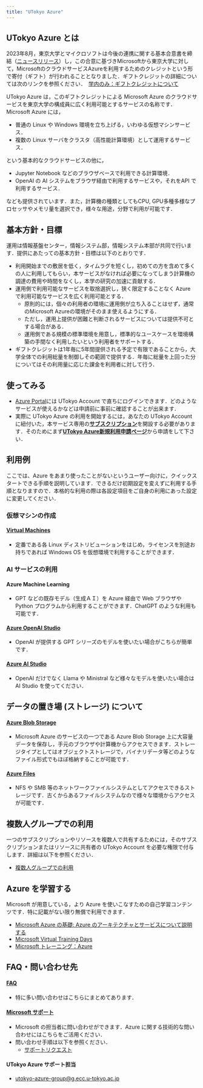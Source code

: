 ```yaml
---
title: "UTokyo Azure"
---
```


## UTokyo Azure とは

2023年8月，東京大学とマイクロソフトは今後の連携に関する基本合意書を締結（[ニュースリリース](https://www.u-tokyo.ac.jp/focus/ja/articles/z1701_00012.html)）し，この合意に基づきMicrosoftから東京大学に対して，MicrosoftのクラウドサービスAzureを利用するためのクレジットという形で寄付（ギフト）が行われることとなりました．ギフトクレジットの詳細については次のリンクを参照ください．　[学内のみ：ギフトクレジットについて](https://univtokyo.sharepoint.com/sites/utokyoportal/wiki/d/UTokyoAzure_Credit.aspx)

UTokyo Azure は，このギフトクレジットによる Microsoft Azure のクラウドサービスを東京大学の構成員に広く利用可能とするサービスの名称です．Microsoft Azure には，

- 普通の Linux や Windows 環境を立ち上げる，いわゆる仮想マシンサービス．
- 複数の Linux サーバをクラスタ（高性能計算環境）として運用するサービス．

という基本的なクラウドサービスの他に，

- Jupyter Notebook などのブラウザベースで利用できる計算環境．
- OpenAI の AI システムをブラウザ経由で利用するサービスや，それをAPI で利用するサービス．

なども提供されています．また，計算機の種類としてもCPU, GPU多種多様なプロセッサやメモリ量を選択でき，様々な用途，分野で利用が可能です．


## 基本方針・目標

運用は情報基盤センター，情報システム部，情報システム本部が共同で行います．提供にあたっての基本方針・目標は以下のとおりです．

- 利用開始までの敷居を低く，タイムラグを短くし，初めての方を含めて多くの人に利用してもらい，本サービスがなければ必要になってしまう計算機の調達の費用や時間をなくし，本学の研究の加速に貢献する．
- 運用側で利用可能なサービスを取捨選択し，狭く限定することなく Azure で利用可能なサービスを広く利用可能とする．
  - 原則的には，個々の利用者の環境に運用側が立ち入ることはせず，通常のMicrosoft Azureの環境がそのまま使えるようにする．
  - ただし，運用上提供が困難と判断されるサービスについては提供不可とする場合がある．
  - 運用側である規模の標準環境を用意し，標準的なユースケースを環境構築の手間なく利用したいという利用者をサポートする．
- ギフトクレジットは1年毎に5年間提供される予定で有限であることから，大学全体での利用総量を制御しその範囲で提供する．年毎に総量を上回った分についてはその利用量に応じた課金を利用者に対して行う．


## 使ってみる
- [Azure Portal](https://portal.azure.com/)には UTokyo Account で直ちにログインできます．どのようなサービスが使えるかなどは申請前に事前に確認することが出来ます．
- 実際に UTokyo Azure の利用を開始するには，あなたの UTokyo Account に紐付いた，本サービス専用の[**サブスクリプション**](/research_computing/utokyo_azure/faq/subscription)を開設する必要があります．そのためにまず[**UTokyo Azure新規利用申請ページ**](https://utokyo-azure-web.japaneast.cloudapp.azure.com/)から申請をして下さい．


## 利用例

ここでは、Azure をあまり使ったことがないというユーザー向けに，クイックスタートできる手順を説明しています．できるだけ初期設定を変えずに利用する手順となりますので．本格的な利用の際は各設定項目をご自身の利用にあった設定に変更してください．

### 仮想マシンの作成

#### [Virtual Machines](/research_computing/utokyo_azure/virtualmachine/)

- 定番である各 Linux ディストリビューションをはじめ，ライセンスを別途お持ちであれば Windows OS を仮想環境で利用することができます．


### AI サービスの利用

#### Azure Machine Learning

- GPT などの既存モデル（生成ＡＩ）を Azure 経由で Web ブラウザや Python プログラムから利用することができます．ChatGPT のような利用も可能です．

#### [Azure OpenAI Studio](/research_computing/utokyo_azure/openai/openai)

- OpenAI が提供する GPT シリーズのモデルを使いたい場合がこちらが簡単です．

#### [Azure AI Studio](/research_computing/utokyo_azure/openai/azureai)

- OpenAI だけでなく Llama や Ministral など様々なモデルを使いたい場合は AI Studio を使ってください．

## データの置き場 (ストレージ) について

#### [Azure Blob Storage](/research_computing/utokyo_azure/storage/)

- Microsoft Azure のサービスの一つである Azure Blob Storage 上に大容量データを保存し，手元のブラウザや計算機からアクセスできます．ストレージタイプとしてはオブジェクトストレージで，バイナリデータ等どのようなファイル形式でもほぼ格納することが可能です．

#### [Azure Files](/research_computing/utokyo_azure/storage/filesystem)

- NFS や SMB 等のネットワークファイルシステムとしてアクセスできるストレージです．古くからあるファイルシステムなので様々な環境からアクセスが可能です．

## 複数人グループでの利用

一つのサブスクリプションやリソースを複数人で共有するためには，そのサブスクリプションまたはリソースに共有者の UTokyo Account を必要な権限で付与します．詳細は以下を参照ください．
- [複数人グループでの利用](/research_computing/utokyo_azure/group/)

## Azure を学習する

Microsoft が用意している，より Azure を使いこなすための自己学習コンテンツです．特に記載がない限り無償で利用できます．

- [Microsoft Azure の基礎: Azure のアーキテクチャとサービスについて説明する](https://learn.microsoft.com/ja-jp/training/paths/azure-fundamentals-describe-azure-architecture-services/)
- [Microsoft Virtual Training Days](https://www.microsoft.com/ja-jp/events/top/training-days)
- [Microsoft トレーニング：Azure](https://learn.microsoft.com/ja-jp/training/azure/)

## FAQ・問い合わせ先

#### [FAQ](/research_computing/utokyo_azure/faq/)
- 特に多い問い合わせはこちらにまとめてあります．

#### [Microsoft サポート](https://portal.azure.com/#view/Microsoft_Azure_Support/HelpAndSupportBlade/~/overview)
- Microsoft の担当者に問い合わせができます．Azure に関する技術的な問い合わせにはこちらをご活用ください．
- 問い合わせ手順は以下を参照ください．
  - [サポートリクエスト](/research_computing/utokyo_azure/support/)

#### UTokyo Azure サポート担当
- utokyo-azure-group@g.ecc.u-tokyo.ac.jp
